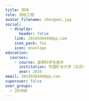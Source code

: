 ```yaml
---
title: 郑伟
role: 测绘工程
avatar_filename: zhengwei.jpg
social:
  - display:
      header: false
    link: 2014930449@qq.com
    icon_pack: fas
    icon: envelope
education:
  courses:
    - course: 遥感科学与技术
      institution: 中国矿业大学（北京）
      year: 2016
email: 2014930449@qq.com
superuser: false
user_groups:
  - 2020级
---
```

